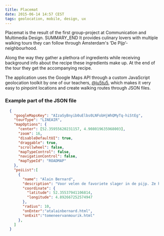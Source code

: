 ```yaml
---
title: Placemat
date: 2015-06-14 14:57 CEST
tags: geolocation, mobile, design, ux
---
```


Placemat is the result of the first group-project at Communication and Multimedia Design. SUMMARY_END It provides culinary lovers with multiple walking tours they can follow through Amsterdam's ‘De Pijp’-neighbourhood.

Along the way they gather a plethora of ingredients while receiving background info about the recipe these ingredients make up. At the end of the tour they get the accompanying recipe.

The application uses the Google Maps API through a custom JavaScript geolocation toolkit by one of our teachers, [@ju5tu5](https://twitter.com/ju5tu5), which makes it very easy to pinpoint locations and create walking routes through JSON files.

### Example part of the JSON file

~~~ json
  {
    "googleMapsKey": "AIzaSyBnyib0uElbs0LNFobHjWhQMyTq-hiStEg",
    "tourType": "LINEAIR",
    "mapOptions": {
      "center": [52.35955620231157, 4.908019635968003],
      "zoom": 16,
      "disableDefaultUI": true,
      "draggable": true,
      "scrollwheel": false,
      "mapTypeControl": false,
      "navigationControl": false,
      "mapTypeId": "ROADMAP"
    },
    "poiList":[
      {
        "name": "Alain Bernard",
        "description": "Voor velen de favoriete slager in de pijp. Ze hebben allerlei heerlijke worsten in hun assortiment met roots uit Frankrijk.",
        "coordinate": {
          "latitude": 52.35537941106814,
          "longitude": 4.892667252574947
        },
        "radius": 10,
        "onEnter":"atalainbernard.html",
        "onExit":"tomeneervanmourik.html"
      },
    ]
  }
~~~
